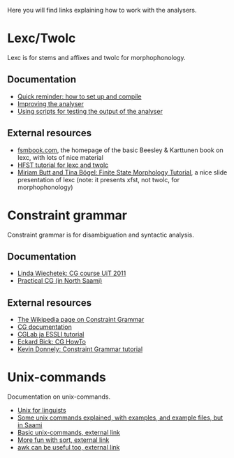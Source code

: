 Here you will find links explaining how to work with the analysers.

# Lexc/Twolc

Lexc is for stems and affixes and twolc for morphophonology.

## Documentation

- [Quick reminder: how to set up and compile](Compiling.html)
- [Improving the analyser](LexcTwolcDevelopment.html)
- [Using scripts for testing the output of the
  analyser](developingwork.html)

## External resources

- [fsmbook.com](http://web.stanford.edu/~laurik/fsmbook/home.html),
  the homepage of the basic Beesley & Karttunen book on lexc, with lots of nice material
- [HFST tutorial for lexc and
  twolc](https://github.com/hfst/hfst/wiki/HfstLexcAndTwolcTutorial)
- [Miriam Butt and Tina Bögel: Finite State Morphology
  Tutorial](http://ling.uni-konstanz.de/pages/home/boegel/Dateien/CLT09_tutorial.pdf),
  a nice slide presentation of lexc (note: it presents xfst, not
  twolc, for morphophonology)

# Constraint grammar

Constraint grammar is for disambiguation and syntactic analysis.

## Documentation

- [Linda Wiechetek: CG course UiT 2011](../smi/cgcourse2011.pdf)
- [Practical CG (in North
  Saami)](../smi/DisambiguerenBargovuohki.html)

## External resources

- [The Wikipedia page on Constraint Grammar](https://en.wikipedia.org/wiki/Constraint_grammar)
- [CG documentation](https://visl.sdu.dk/cg3.html)
- [CGLab ja ESSLI tutorial](http://beta.visl.sdu.dk/cglab.htm)
- [Eckard Bick: CG HowTo](http://beta.visl.sdu.dk/cg3_howto.pdf)
- [Kevin Donnely: Constraint Grammar
  tutorial](http://kevindonnelly.org.uk/2010/05/constraint-grammar-tutorial)

# Unix-commands

Documentation on unix-commands.

- [Unix for linguists](/tools/docu-unix.html)
- [Some unix commands explained, with examples, and example files, but
  in Saami](/tools/unix_korpus_kursa.html)
- [Basic unix-commands, external
  link](http://mally.stanford.edu/~sr/computing/basic-unix.html)
- [More fun with sort, external
  link](http://www.softpanorama.org/Tools/sort.shtml)
- [awk can be useful too, external
  link](http://www.softpanorama.org/Tools/awk.shtml)
